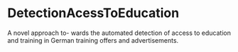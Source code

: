 # DetectionAcessToEducation
A novel approach to- wards the automated detection of access to education and training in German training offers and advertisements.
